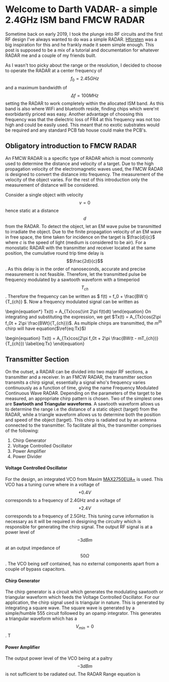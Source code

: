 # Welcome to Darth VADAR- a simple 2.4GHz ISM band FMCW RADAR

Sometime back on early 2019, I took the plunge into RF circuits and the first RF design I've always wanted to do was a simple RADAR. [Hforsten](https://hforsten.com) was a big inspiration for this and he frankly made it seem simple enough.
This post is supposed to be a mix of a tutorial and documentation for whatever RADAR me and a couple of my friends built.

As I wasn't too picky about the range or the resolution, I decided to choose to operate the RADAR at a center frequency of $$f_0 = 2.45GHz$$ and a maximum bandwidth of $$\Delta f = 100MHz$$ setting the RADAR to work completely within the allocated ISM band. As this band is also where WiFi and bluetooth reside, finding chips which were'nt exorbidantly priced was easy. Another advantage of choosing this frequency was that the dielectric loss of FR4 at this frequency was not too high and could be easily used. This meant that no exotic substrates would be required and any standard PCB fab house could make the PCB's.

## Obligatory introduction to FMCW RADAR
An FMCW RADAR is a specific type of RADAR which is most commonly used to determine the distance and velocity of a target. Due to the high propagation velocity of the electromagnetic waves used, the FMCW RADAR is designed to convert the distance into frequency. The measurement of the velocity of the object varies. For the rest of this introduction only the measurement of distance will be considered.

Consider a single object with velocity $$v = 0$$ hence static at a distance $$d$$ from the RADAR. To detect the object, let an EM wave pulse be transmitted to irradiate the object. Due to the finite propagation velocity of an EM wave in free space, the time taken for incidence on the target is $\frac{d}{c}$ where $c$ is the speed of light (medium is considered to be air). For a monostatic RADAR with the transmitter and receiver located at the same position, the cumulative round trip time delay is  $$\frac{2d}{c}$$. As this delay is in the order of nanoseconds, accurate and precise measurement is not feasible. Therefore, let the transmitted pulse be frequency modulated by a sawtooth waveform with a timeperiod $$T_{ch}$$. Therefore the frequency can be written as $ f(t) = f_0 + \frac{BW t}{T_{ch}} $. Now a frequency modulated signal can be written as 

\begin{equation*}
   Tx(t) = A_{Tx}cos(\int 2\pi f(t)dt)
\end{equation}
On integrating and substituting the expression, we get $Tx(t) = A_{Tx}cos(2\pi f_0t + 2\pi \frac{BWt}{T_{ch}})$. As multiple chirps are transmitted, the $m^{th}$ chirp will have equation($\ref{eq:Tx}$)

\begin{equation}
  Tx(t) = A_{Tx}cos(2\pi f_0t + 2\pi \frac{BW(t - mT_{ch})}{T_{ch}})
  \label{eq:Tx}
\end{equation}

## Transmitter Section
On the outset, a RADAR can be divided into two major RF sections, a transmitter and a receiver. In an FMCW RADAR, the transmitter section transmits a chirp signal, essentially a signal who's frequency varies continuously as a function of time, giving the name Frequency Modulated Continuous Wave RADAR. Depending on the parameters of the target to be measured, an appropriate chirp pattern is chosen. Two of the simplest ones are **Sawtooth and Triangular waveforms**. A sawtooth waveform allows us to determine the range i.e the distance of a static object (target) from the RADAR, while a triangle waveform allows us to determine both the position and speed of the object (target). This chirp is radiated out by an antenna connected to the transmitter. To facilitate all this, the transmitter comprises of the following:
1. Chirp Generator
2. Voltage Controlled Oscillator
3. Power Amplifier
4. Power Divider

 #### Voltage Controlled Oscillator
 For the design, an integrated VCO from Maxim [MAX2750EUA+](https://datasheets.maximintegrated.com/en/ds/MAX2750-MAX2752.pdf) is used. This VCO has a tuning curve where in a voltage of $$+0.4V$$ corresponds to a frequency of 2.4GHz and a voltage of $$+2.4V$$ corresponds to a frequency of 2.5GHz. This tuning curve information is necessary as it will be required in designing the circuitry which is responsible for generating the chirp signal. The output RF signal is at a power level of $$-3dBm$$ at an output impedance of $$50\Omega$$. The VCO being self contained, has no external components apart from a couple of bypass capacitors.

#### Chirp Generator
The chirp generator is a circuit which generates the modulating sawtooth or triangular waveform which feeds the Voltage Controlled Oscillator. For our application, the chirp signal used is triangular in nature. This is generated by integrating a square wave. The square wave is generated by a simple/humble 555 circuit followed by an opamp integrator. This generates a triangular waveform which has a $$V_{min} = 0$$. T

#### Power Amplifier
The output power level of the VCO being at a paltry $$-3dBm$$ is not sufficient to be radiated out. The RADAR Range equation is 
